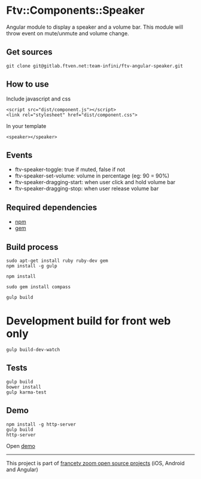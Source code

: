 # Ftv::Components::Speaker

Angular module to display a speaker and a volume bar. This module will throw event on mute/unmute and volume change.

## Get sources

```
git clone git@gitlab.ftven.net:team-infini/ftv-angular-speaker.git
```

## How to use

Include javascript and css

```
<script src="dist/component.js"></script>
<link rel="stylesheet" href="dist/component.css">
```

In your template

```
<speaker></speaker>
```

## Events

* ftv-speaker-toggle: true if muted, false if not
* ftv-speaker-set-volume: volume in percentage (eg: 90 = 90%)
* ftv-speaker-dragging-start: when user click and hold volume bar
* ftv-speaker-dragging-stop: when user release volume bar

## Required dependencies

- [npm](https://nodejs.org/)
- [gem](https://rubygems.org/)

## Build process

```
sudo apt-get install ruby ruby-dev gem
npm install -g gulp

npm install

sudo gem install compass

gulp build
```

# Development build for front web only

```
gulp build-dev-watch
```

## Tests

```
gulp build
bower install
gulp karma-test
```

## Demo

```
npm install -g http-server
gulp build
http-server
```

Open [demo](http://127.0.0.1:8080/demo.html)

---------------------------------------
This project is part of [francetv zoom open source projects](https://gitlab.ftven.net/team-infini/zoom-public) (iOS, Android and Angular)
